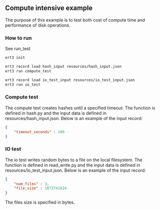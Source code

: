 ## Compute intensive example
The purpose of this example is to test both cost of compute time and performance of disk operations.

### How to run
See run_test

``` sh
ert3 init

ert3 record load hash_input resources/hash_input.json
ert3 run compute_test

ert3 record load io_test_input resources/io_test_input.json
ert3 run io_test
```


### Compute test
The compute test creates hashes until a specified timeout. The function is defined in hash.py and the input data is defined in resources/hash_input.json. Below is an example of the input record:  

``` json
{
    "timeout_seconds" : 100
}
```



### IO test
The io test writes random bytes to a file on the local filesystem. The function is defined in read_write.py and the input data is defined in resources/io_test_input.json. Below is an example of the input record:

``` json
{
    "num_files" : 3,
    "file_size" : 1073741824  
}
```

The files size is specified in bytes.
